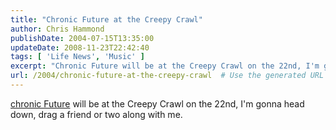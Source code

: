```yaml
---
title: "Chronic Future at the Creepy Crawl"
author: Chris Hammond
publishDate: 2004-07-15T13:35:00
updateDate: 2008-11-23T22:42:40
tags: [ 'Life News', 'Music' ]
excerpt: "Chronic Future will be at the Creepy Crawl on the 22nd, I'm gonna head down, drag a friend or two along with me."
url: /2004/chronic-future-at-the-creepy-crawl  # Use the generated URL with year
---
```

<p><a href="https://www.chrishammond.com/tabid/54/itemid/13/chronic-future-time-and-time-again-video">chronic Future</a> will be at the Creepy Crawl on the 22nd, I'm gonna head down, drag a friend or two along with me.</p>
